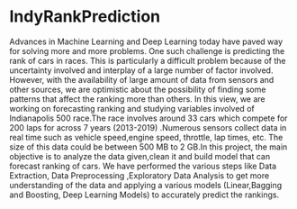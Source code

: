 # IndyRankPrediction

Advances in Machine Learning and Deep Learning today have paved way for solving more and more problems. One such challenge is predicting the rank of cars in races. This is particularly a difficult problem because of the uncertainty involved and interplay of a large number of factor involved. However, with the availability of large amount of data from sensors and other sources, we are optimistic about the possibility of finding some patterns that affect the ranking more than others. In this view, we are working on forecasting ranking and studying variables involved of Indianapolis 500 race.The race involves around 33 cars which compete for 200 laps for across 7 years (2013-2019) .Numerous sensors collect data in real time such as vehicle speed,engine speed, throttle, lap times, etc. The size of this data could be between 500 MB to 2 GB.In this project, the main objective is to analyze the data given,clean it and build model that can forecast ranking of cars. We have performed the various steps like Data Extraction, Data Preprocessing ,Exploratory Data Analysis to get more understanding of the data and applying a various models (Linear,Bagging and Boosting, Deep Learning Models) to accurately predict the rankings.
